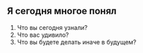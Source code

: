 ## Я сегодня многое понял

1. Что вы сегодня узнали?
2. Что вас удивило?
3. Что вы будете делать иначе в будущем?